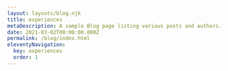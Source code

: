 ```yaml
---
layout: layouts/blog.njk
title: experiences
metaDescription: A sample Blog page listing various posts and authors.
date: 2021-03-02T00:00:00.000Z
permalink: /blog/index.html
eleventyNavigation:
  key: experiences
  order: 1
---
```

